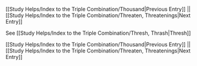 [[Study Helps/Index to the Triple Combination/Thousand|Previous Entry]]  ||  [[Study Helps/Index to the Triple Combination/Threaten, Threatenings|Next Entry]]

 See [[Study Helps/Index to the Triple Combination/Thresh, Thrash|Thresh]]

[[Study Helps/Index to the Triple Combination/Thousand|Previous Entry]]  ||  [[Study Helps/Index to the Triple Combination/Threaten, Threatenings|Next Entry]]